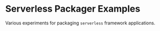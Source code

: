 Serverless Packager Examples
============================

Various experiments for packaging `serverless` framework applications.
